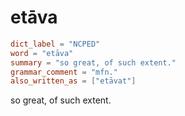 # etāva

``` toml
dict_label = "NCPED"
word = "etāva"
summary = "so great, of such extent."
grammar_comment = "mfn."
also_written_as = ["etāvat"]
```

so great, of such extent.

